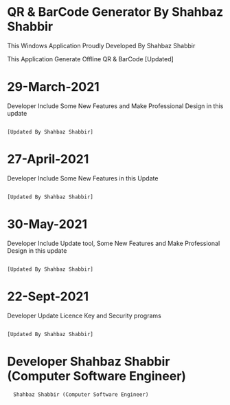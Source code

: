 # QR & BarCode Generator By Shahbaz Shabbir
This Windows Application Proudly Developed By Shahbaz Shabbir

This Application Generate Offline QR & BarCode
                                                [Updated]
# 29-March-2021
Developer Include Some New Features and Make Professional Design in this update
                                                                      
                                                                      [Updated By Shahbaz Shabbir]
                                                                      

# 27-April-2021
Developer Include Some New Features in this Update
                                                                      
                                                                      [Updated By Shahbaz Shabbir]
                                                                      
# 30-May-2021
Developer Include Update tool, Some New Features and Make Professional Design in this update
                                                                      
                                                                      [Updated By Shahbaz Shabbir]

# 22-Sept-2021
Developer Update Licence Key and Security programs
                                                                      
                                                                      [Updated By Shahbaz Shabbir]

 
# Developer Shahbaz Shabbir (Computer Software Engineer)


      Shahbaz Shabbir (Computer Software Engineer)
      
